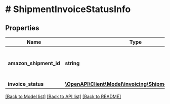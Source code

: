 # # ShipmentInvoiceStatusInfo

## Properties

Name | Type | Description | Notes
------------ | ------------- | ------------- | -------------
**amazon_shipment_id** | **string** | The Amazon-defined shipment identifier. | [optional]
**invoice_status** | [**\OpenAPI\Client\Model\invoicing\ShipmentInvoiceStatus**](ShipmentInvoiceStatus.md) |  | [optional]

[[Back to Model list]](../../README.md#models) [[Back to API list]](../../README.md#endpoints) [[Back to README]](../../README.md)

